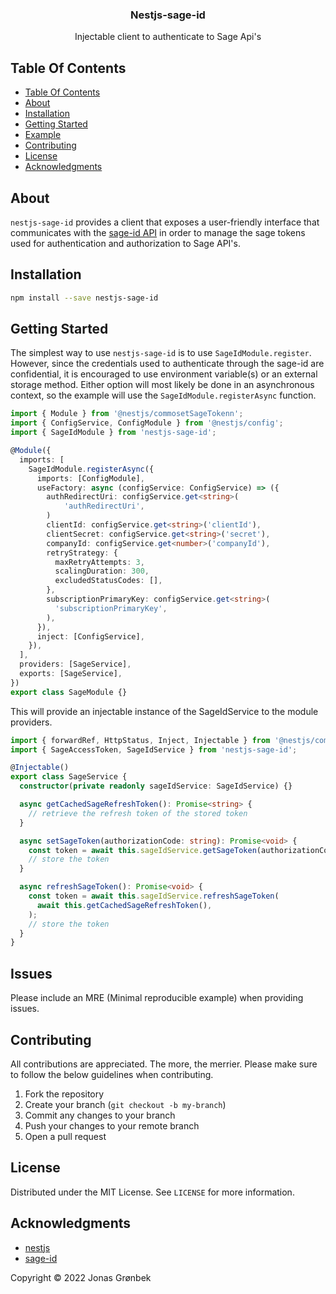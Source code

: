 <p align="center">
  <h3 align="center">
    Nestjs-sage-id
  </h3>

  <p align="center">
    Injectable client to authenticate to Sage Api's
  </p>
</p>

## Table Of Contents

- [Table Of Contents](#table-of-contents)
- [About](#about)
- [Installation](#installation)
- [Getting Started](#getting-started)
- [Example](#example)
- [Contributing](#contributing)
- [License](#license)
- [Acknowledgments](#acknowledgements)

## About

`nestjs-sage-id` provides a client that exposes a user-friendly interface that
communicates with the [sage-id API](https://gb-kb.sage.com/portal/app/portlets/results/viewsolution.jsp?solutionid=210226173239343) in order to manage the sage tokens used for
authentication and authorization to Sage API's.

## Installation

```bash
npm install --save nestjs-sage-id
```

## Getting Started

The simplest way to use `nestjs-sage-id` is to use `SageIdModule.register`.
However, since the credentials used to authenticate through the sage-id are confidential,
it is encouraged to use environment variable(s) or an external storage method.
Either option will most likely be done in an asynchronous context,
so the example will use the `SageIdModule.registerAsync` function.

```typescript
import { Module } from '@nestjs/commosetSageTokenn';
import { ConfigService, ConfigModule } from '@nestjs/config';
import { SageIdModule } from 'nestjs-sage-id';

@Module({
  imports: [
    SageIdModule.registerAsync({
      imports: [ConfigModule],
      useFactory: async (configService: ConfigService) => ({
        authRedirectUri: configService.get<string>(
            'authRedirectUri',
        )
        clientId: configService.get<string>('clientId'),
        clientSecret: configService.get<string>('secret'),
        companyId: configService.get<number>('companyId'),
        retryStrategy: {
          maxRetryAttempts: 3,
          scalingDuration: 300,
          excludedStatusCodes: [],
        },
        subscriptionPrimaryKey: configService.get<string>(
          'subscriptionPrimaryKey',
        ),
      }),
      inject: [ConfigService],
    }),
  ],
  providers: [SageService],
  exports: [SageService],
})
export class SageModule {}
```

This will provide an injectable instance of the SageIdService to the module providers.

```typescript
import { forwardRef, HttpStatus, Inject, Injectable } from '@nestjs/common';
import { SageAccessToken, SageIdService } from 'nestjs-sage-id';

@Injectable()
export class SageService {
  constructor(private readonly sageIdService: SageIdService) {}

  async getCachedSageRefreshToken(): Promise<string> {
    // retrieve the refresh token of the stored token
  }

  async setSageToken(authorizationCode: string): Promise<void> {
    const token = await this.sageIdService.getSageToken(authorizationCode);
    // store the token
  }

  async refreshSageToken(): Promise<void> {
    const token = await this.sageIdService.refreshSageToken(
      await this.getCachedSageRefreshToken(),
    );
    // store the token
  }
}
```

## Issues

Please include an MRE (Minimal reproducible example) when providing issues.

## Contributing

All contributions are appreciated. The more, the merrier. Please
make sure to follow the below guidelines when contributing.

1. Fork the repository
2. Create your branch (`git checkout -b my-branch`)
3. Commit any changes to your branch
4. Push your changes to your remote branch
5. Open a pull request

## License

Distributed under the MIT License. See `LICENSE` for more information.

## Acknowledgments

- [nestjs](https://nestjs.com)
- [sage-id](https://gb-kb.sage.com/portal/app/portlets/results/viewsolution.jsp?solutionid=210226173239343)

Copyright &copy; 2022 Jonas Grønbek
